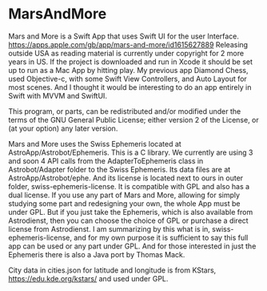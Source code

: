 # MarsAndMore
Mars and More is a Swift App that uses Swift UI for the user Interface. https://apps.apple.com/gb/app/mars-and-more/id1615627889 Releasing outside USA as reading material is currently under copyright for 2 more years in US. If the project is downloaded and run in Xcode it should be set up to run as a Mac App by hitting play. My previous app Diamond Chess, used Objective-c, with some Swift View Controllers, and Auto Layout for most scenes. And I thought it would be interesting to do an app entirely in Swift with MVVM and SwiftUI.

This program, or parts, can be redistributed and/or modified under the terms of the GNU General Public License; either version 2 of the License, or (at your option) any later version.

Mars and More uses the Swiss Ephemeris located at AstroApp/Astrobot/Ephemeris. This is a C library. We currently are using 3 and soon 4 API calls from the AdapterToEphemeris class in Astrobot/Adapter folder to the Swiss Ephemeris.  Its data files are at AstroApp/Astrobot/ephe. And its license is located next to ours in outer folder, swiss-ephemeris-license. It is compatible with GPL and also has a dual license. If you use any part of Mars and More, allowing for simply studying some part and redesigning your own, the whole App must be under GPL. But if you just take the Ephemeris, which is also available from Astrodienst, then you can choose the choice of GPL or purchase a direct license from Astrodienst. I am summarizing by this what is in, swiss-ephemeris-license, and for my own purpose it is sufficient to say this full app can be used or any part under GPL. And for those interested in just the Ephemeris there is also a Java port by Thomas Mack.

City data in cities.json for latitude and longitude is from KStars, https://edu.kde.org/kstars/ and used under GPL. 

